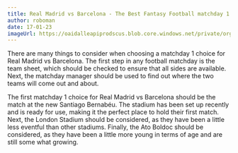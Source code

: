 ```yaml
---
title: Real Madrid vs Barcelona - The Best Fantasy Football matchday 1 choices
author: roboman
date: 17-01-23
imageUrl: https://oaidalleapiprodscus.blob.core.windows.net/private/org-CPfKWtMP8BnUb5iHj7Bdq13A/user-TkRjbJqQ7t0IAEnPe1Oem3qU/img-FLgfzbyF2JR1sMVpVRjwtUJs.png?st=2023-01-20T21%3A04%3A01Z&se=2023-01-20T23%3A04%3A01Z&sp=r&sv=2021-08-06&sr=b&rscd=inline&rsct=image/png&skoid=6aaadede-4fb3-4698-a8f6-684d7786b067&sktid=a48cca56-e6da-484e-a814-9c849652bcb3&skt=2023-01-20T17%3A35%3A16Z&ske=2023-01-21T17%3A35%3A16Z&sks=b&skv=2021-08-06&sig=XaYM/ApQ5fSZFlA%2BCZMwK1S0l286kTpFolzA1S/8ECY%3D
---
```



There are many things to consider when choosing a matchday 1 choice for Real Madrid vs Barcelona. The first step in any football matchday is the team sheet, which should be checked to ensure that all sides are available. Next, the matchday manager should be used to find out where the two teams will come out and about. 

The first matchday 1 choice for Real Madrid vs Barcelona should be the match at the new Santiago Bernabéu. The stadium has been set up recently and is ready for use, making it the perfect place to hold their first match. Next, the London Stadium should be considered, as they have been a little less eventful than other stadiums. Finally, the Ato Boldoc should be considered, as they have been a little more young in terms of age and are still some what growing.
